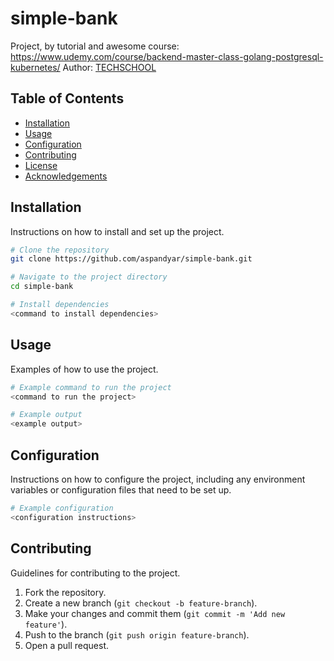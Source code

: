 # simple-bank

Project, by tutorial and awesome course: https://www.udemy.com/course/backend-master-class-golang-postgresql-kubernetes/
Author: [TECHSCHOOL](https://www.udemy.com/user/tech-school/)

## Table of Contents

- [Installation](#installation)
- [Usage](#usage)
- [Configuration](#configuration)
- [Contributing](#contributing)
- [License](#license)
- [Acknowledgements](#acknowledgements)

## Installation

Instructions on how to install and set up the project.

```bash
# Clone the repository
git clone https://github.com/aspandyar/simple-bank.git

# Navigate to the project directory
cd simple-bank

# Install dependencies
<command to install dependencies>
```

## Usage

Examples of how to use the project.

```bash
# Example command to run the project
<command to run the project>

# Example output
<example output>
```

## Configuration

Instructions on how to configure the project, including any environment variables or configuration files that need to be set up.

```bash
# Example configuration
<configuration instructions>
```

## Contributing

Guidelines for contributing to the project.

1. Fork the repository.
2. Create a new branch (`git checkout -b feature-branch`).
3. Make your changes and commit them (`git commit -m 'Add new feature'`).
4. Push to the branch (`git push origin feature-branch`).
5. Open a pull request.
